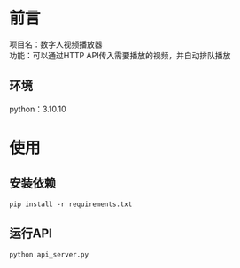 # 前言
项目名：数字人视频播放器  
功能：可以通过HTTP API传入需要播放的视频，并自动排队播放  

## 环境  
python：3.10.10  

# 使用

## 安装依赖

`pip install -r requirements.txt`

## 运行API

`python api_server.py`
